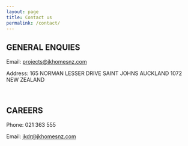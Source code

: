 ```yaml
---
layout: page
title: Contact us
permalink: /contact/
---
```


## GENERAL ENQUIES


Email: projects@jkhomesnz.com

Address:
165 NORMAN LESSER DRIVE
SAINT JOHNS AUCKLAND 1072 NEW ZEALAND

<br>

## CAREERS

Phone: 021 363 555

Email: jkdr@jkhomesnz.com


